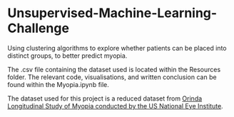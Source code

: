 # Unsupervised-Machine-Learning-Challenge  
  
Using clustering algorithms to explore whether patients can be placed into distinct groups, to better predict myopia.  
  
The .csv file containing the dataset used is located within the Resources folder. The relevant code, visualisations, and written conclusion can be found within the Myopia.ipynb file.  
  
The dataset used for this project is a reduced dataset from [Orinda Longitudinal Study of Myopia conducted by the US National Eye Institute](https://clinicaltrials.gov/ct2/show/NCT00000169).  
